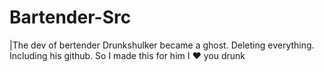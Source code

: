 # Bartender-Src
|The dev of bertender Drunkshulker became a ghost. Deleting everything. Including his github. So I made this for him
I ❤️ you drunk
